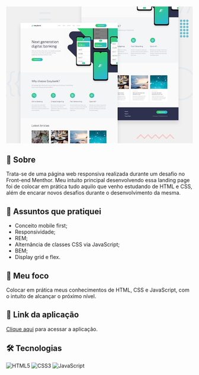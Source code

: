 ![Design preview for the Easybank landing page coding challenge](./design/desktop-preview.jpg)

## 📝 Sobre
Trata-se de uma página web responsiva realizada durante um desafio no Front-end Menthor. Meu intuito principal desenvolvendo essa landing page foi de colocar em prática tudo aquilo que venho estudando de HTML e CSS, além de encarar novos desafios durante o desenvolvimento da mesma. 

## 📒 Assuntos que pratiquei
- Conceito mobile first;
- Responsividade;
- REM;
- Alternância de classes CSS via JavaScript;
- BEM;
- Display grid e flex.

## 🧗 Meu foco
Colocar em prática meus conhecimentos de HTML, CSS e JavaScript, com o intuito de alcançar o próximo nível.

## 🔗 Link da aplicação
[Clique aqui](https://priceless-fermat-fd9cfa.netlify.app/) para acessar a aplicação.

## 🛠️ Tecnologias
![HTML5](https://img.shields.io/badge/-HTML5-E34F26?style=flat-square&logo=html5&logoColor=white)
![CSS3](https://img.shields.io/badge/-CSS3-1572B6?style=flat-square&logo=css3)
![JavaScript](https://img.shields.io/badge/-JavaScript-black?style=flat-square&logo=javascript)
